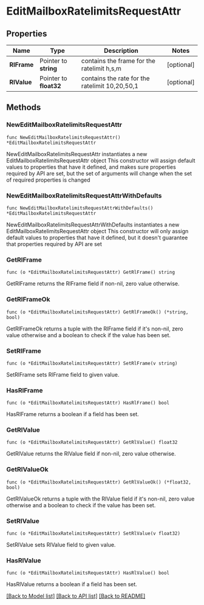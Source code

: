 # EditMailboxRatelimitsRequestAttr

## Properties

Name | Type | Description | Notes
------------ | ------------- | ------------- | -------------
**RlFrame** | Pointer to **string** | contains the frame for the ratelimit h,s,m | [optional] 
**RlValue** | Pointer to **float32** | contains the rate for the ratelimit 10,20,50,1 | [optional] 

## Methods

### NewEditMailboxRatelimitsRequestAttr

`func NewEditMailboxRatelimitsRequestAttr() *EditMailboxRatelimitsRequestAttr`

NewEditMailboxRatelimitsRequestAttr instantiates a new EditMailboxRatelimitsRequestAttr object
This constructor will assign default values to properties that have it defined,
and makes sure properties required by API are set, but the set of arguments
will change when the set of required properties is changed

### NewEditMailboxRatelimitsRequestAttrWithDefaults

`func NewEditMailboxRatelimitsRequestAttrWithDefaults() *EditMailboxRatelimitsRequestAttr`

NewEditMailboxRatelimitsRequestAttrWithDefaults instantiates a new EditMailboxRatelimitsRequestAttr object
This constructor will only assign default values to properties that have it defined,
but it doesn't guarantee that properties required by API are set

### GetRlFrame

`func (o *EditMailboxRatelimitsRequestAttr) GetRlFrame() string`

GetRlFrame returns the RlFrame field if non-nil, zero value otherwise.

### GetRlFrameOk

`func (o *EditMailboxRatelimitsRequestAttr) GetRlFrameOk() (*string, bool)`

GetRlFrameOk returns a tuple with the RlFrame field if it's non-nil, zero value otherwise
and a boolean to check if the value has been set.

### SetRlFrame

`func (o *EditMailboxRatelimitsRequestAttr) SetRlFrame(v string)`

SetRlFrame sets RlFrame field to given value.

### HasRlFrame

`func (o *EditMailboxRatelimitsRequestAttr) HasRlFrame() bool`

HasRlFrame returns a boolean if a field has been set.

### GetRlValue

`func (o *EditMailboxRatelimitsRequestAttr) GetRlValue() float32`

GetRlValue returns the RlValue field if non-nil, zero value otherwise.

### GetRlValueOk

`func (o *EditMailboxRatelimitsRequestAttr) GetRlValueOk() (*float32, bool)`

GetRlValueOk returns a tuple with the RlValue field if it's non-nil, zero value otherwise
and a boolean to check if the value has been set.

### SetRlValue

`func (o *EditMailboxRatelimitsRequestAttr) SetRlValue(v float32)`

SetRlValue sets RlValue field to given value.

### HasRlValue

`func (o *EditMailboxRatelimitsRequestAttr) HasRlValue() bool`

HasRlValue returns a boolean if a field has been set.


[[Back to Model list]](../README.md#documentation-for-models) [[Back to API list]](../README.md#documentation-for-api-endpoints) [[Back to README]](../README.md)


